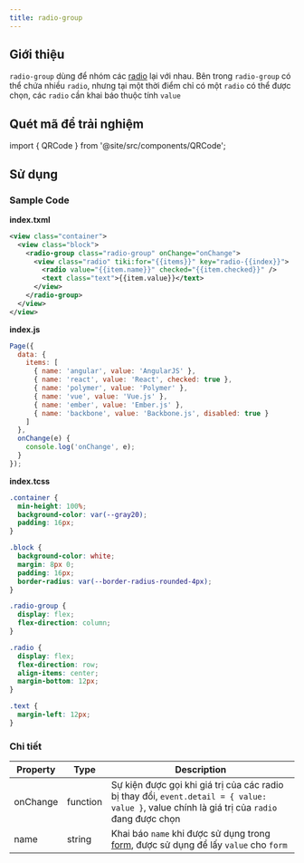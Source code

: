 ```yaml
---
title: radio-group
---
```


## Giới thiệu

`radio-group` dùng để nhóm các [radio](/docs/component/form/radio) lại với nhau. Bên trong `radio-group` có thể chứa nhiều `radio`, nhưng tại một thời điểm chỉ có một `radio` có thể được chọn, các `radio` cần khai báo thuộc tính `value`

## Quét mã để trải nghiệm

import { QRCode } from '@site/src/components/QRCode';

<QRCode page="pages/component/advance/form/radio-button/index" />

## Sử dụng

### Sample Code

**index.txml**

```xml
<view class="container">
  <view class="block">
    <radio-group class="radio-group" onChange="onChange">
      <view class="radio" tiki:for="{{items}}" key="radio-{{index}}">
        <radio value="{{item.name}}" checked="{{item.checked}}" />
        <text class="text">{{item.value}}</text>
      </view>
    </radio-group>
  </view>
</view>
```

**index.js**

```js
Page({
  data: {
    items: [
      { name: 'angular', value: 'AngularJS' },
      { name: 'react', value: 'React', checked: true },
      { name: 'polymer', value: 'Polymer' },
      { name: 'vue', value: 'Vue.js' },
      { name: 'ember', value: 'Ember.js' },
      { name: 'backbone', value: 'Backbone.js', disabled: true }
    ]
  },
  onChange(e) {
    console.log('onChange', e);
  }
});
```

**index.tcss**

```css
.container {
  min-height: 100%;
  background-color: var(--gray20);
  padding: 16px;
}

.block {
  background-color: white;
  margin: 8px 0;
  padding: 16px;
  border-radius: var(--border-radius-rounded-4px);
}

.radio-group {
  display: flex;
  flex-direction: column;
}

.radio {
  display: flex;
  flex-direction: row;
  align-items: center;
  margin-bottom: 12px;
}

.text {
  margin-left: 12px;
}
```

### Chi tiết

| Property | Type     | Description                                                                                                                                  |
| -------- | -------- | -------------------------------------------------------------------------------------------------------------------------------------------- |
| onChange | function | Sự kiện được gọi khi giá trị của các radio bị thay đổi, `event.detail = { value: value }`, value chính là giá trị của `radio` đang được chọn |
| name     | string   | Khai báo `name` khi được sử dụng trong [form](/docs/component/form/form), được sử dụng để lấy `value` cho `form`                             |
